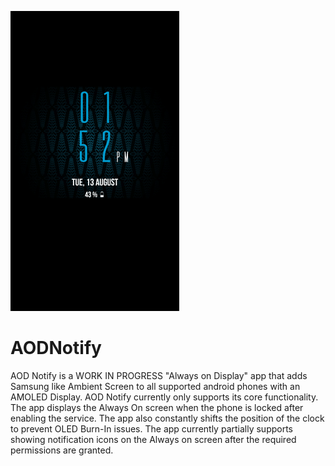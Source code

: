 ![Alt text](https://github.com/ashwinvishesh/AODNotify/raw/master/aodscreenshot.png?raw=true "ScreenShot")
# AODNotify
AOD Notify is a WORK IN PROGRESS "Always on Display" app that adds Samsung like Ambient Screen to all supported android phones with 
an AMOLED Display. AOD Notify currently only supports its core functionality. The app displays the Always On screen when the phone is
locked after enabling the service. The app also constantly shifts the position of the clock to prevent OLED Burn-In issues. The app currently partially supports showing notification icons on the Always on screen after the required permissions are granted.


